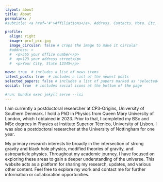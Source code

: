 ```yaml
---
layout: about
title: About
permalink: /
#subtitle: <a href='#'>Affiliations</a>. Address. Contacts. Moto. Etc.

profile:
  align: right
  image: prof_pic.jpg
  image_circular: false # crops the image to make it circular
  #address: >
  #  <p>555 your office number</p>
  #  <p>123 your address street</p>
  #  <p>Your City, State 12345</p>

news: true  # includes a list of news items
latest_posts: true  # includes a list of the newest posts
selected_papers: false # includes a list of papers marked as "selected={true}"
social: true  # includes social icons at the bottom of the page

#run: bundle exec jekyll serve --lsi
---
```


I am currently a postdoctoral researcher at CP3-Origins, University of Southern Denmark. I hold a PhD in Physics from Queen Mary University of London, which I obtained in 2023. Prior to that, I completed my BSc and MSc degrees in Physics at Instituto Superior Técnico, University of Lisbon. I was also a postdoctoral researcher at the University of Nottingham for one year.

My primary research interests lie broadly in the intersection of strong gravity and black hole physics, modified theories of gravity, and astroparticle physics. Throughout my academic journey, I have focused on exploring these areas to gain a deeper understanding of the universe. This website acts as a platform for sharing my research, updates, and various other content. Feel free to explore my work and contact me for further information or collaboration opportunities.